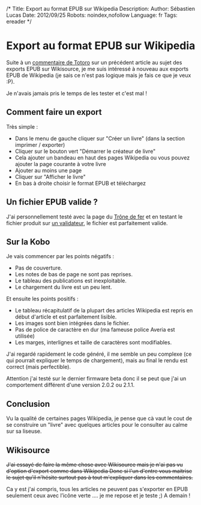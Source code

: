 /*
Title: Export au format EPUB sur Wikipedia
Description: 
Author: Sébastien Lucas
Date: 2012/09/25
Robots: noindex,nofollow
Language: fr
Tags: ereader
*/
# Export au format EPUB sur Wikipedia

Suite à un [commentaire de Totoro](https://blog.slucas.fr/blog/kobo-ereader-touch-34#comment-660824006) sur un précédent article au sujet des exports EPUB sur Wikisource, je me suis intéressé à nouveau aux exports EPUB de Wikipedia (je sais ce n'est pas logique mais je fais ce que je veux :P).

Je n'avais jamais pris le temps de les tester et c'est mal !

## Comment faire un export

Très simple :

* Dans le menu de gauche cliquer sur "Créer un livre" (dans la section imprimer / exporter)
* Cliquer sur le bouton vert "Démarrer le créateur de livre"
* Cela ajouter un bandeau en haut des pages Wikipedia ou vous pouvez ajouter la page courante à votre livre
* Ajouter au moins une page
* Cliquer sur "Afficher le livre"
* En bas à droite choisir le format EPUB et téléchargez

## Un fichier EPUB valide ?

J'ai personnellement testé avec la page du [Trône de fer](http://fr.wikipedia.org/wiki/Le_Tr%C3%B4ne_de_fer) et en testant le fichier produit sur [un validateur](http://validator.idpf.org/), le fichier est parfaitement valide.

## Sur la Kobo

Je vais commencer par les points négatifs :

* Pas de couverture.
* Les notes de bas de page ne sont pas reprises.
* Le tableau des publications est inexploitable.
* Le chargement du livre est un peu lent.

Et ensuite les points positifs :

* Le tableau récapitulatif de la plupart des articles Wikipedia est repris en début d'article  et est parfaitement lisible.
* Les images sont bien intégrées dans le fichier.
* Pas de police de caractère en dur (ma fameuse police Averia est utilisée)
* Les marges, interlignes et taille de caractères sont modifiables.

J'ai regardé rapidement le code généré, il me semble un peu complexe (ce qui pourrait expliquer le temps de chargement), mais au final le rendu est correct (mais perfectible).

Attention j'ai testé sur le dernier firmware beta donc il se peut que j'ai un comportement différent d'une version 2.0.2 ou 2.1.1.

## Conclusion

Vu la qualité de certaines pages Wikipedia, je pense que cà vaut le cout de se construire un "livre" avec quelques articles pour le consulter au calme sur sa liseuse.

## Wikisource

~~J'ai essayé de faire la même chose avec Wikisource mais je n'ai pas vu d'option d'export comme dans Wikipedia Donc si l'un d'entre vous maitrise le sujet qu'il n'hésite surtout pas à tout m'expliquer dans les commentaires.~~

Ca y est j'ai compris, tous les articles ne peuvent pas s'exporter en EPUB seulement ceux avec l’icône verte .... je me repose et je teste ;) A demain !

